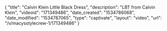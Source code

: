 {
    "title": "Calvin Klein Little Black Dress",
    "description": "LBT from Calvin Klein",
    "videoid": "171349486",
    "date_created": "1534786068",
    "date_modified": "1534787065",
    "type": "captivate",
    "layout": "video",
    "url": "\/v\/macysstylecrew-1\/171349486"
}